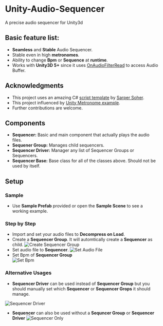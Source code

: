 # Unity-Audio-Sequencer
A precise audio sequencer for Unity3d

## Basic feature list:

 * **Seamless** and **Stable** Audio Sequencer.
 * Stable even in high **metronomes**.
 * Ability to change **Bpm** or **Sequence** at **runtime**.
 * Works with **Unity3D 5+** since it uses [OnAudioFilterRead](http://docs.unity3d.com/ScriptReference/MonoBehaviour.OnAudioFilterRead.html) to access Audio Buffer.

## Acknowledgments

* This project uses an amazing C# [script template](http://www.sarpersoher.com/my-unity-new-c-script-template/) by [Sarper Soher](http://www.sarpersoher.com/).
* This project influenced by [Unity Metronome example](http://docs.unity3d.com/ScriptReference/AudioSettings-dspTime.html).
* Further contributions are welcome.

## Components
* **Sequencer:** Basic and main component that actually plays the audio files.
* **Sequener Group:** Manages child sequencers.
* **Sequencer Driver:** Manager any list of Sequencer Groups or Sequencers.
* **Sequencer Base:** Base class for all of the classes above. Should not be used by itself.


## Setup
### Sample
* Use **Sample Prefab** provided or open the **Sample Scene** to see a working example.
### Step by Step
* Import and set your audio files to **Decompress on Load**.
* Create a **Sequencer Group**. It will automtically create a **Sequencer** as child.
![Create Sequencer Group](http://i.imgur.com/oy6mcFn.png)
* Set audio file to **Sequencer**.
![Set Audio File](http://i.imgur.com/boegcsV.png)
* Set Bpm of **Sequencer Group**  
![Set Bpm](http://i.imgur.com/DRjels2.png)

### Alternative Usages
* **Sequencer Driver** can be used instead of **Sequencer Group** but you should manually set which **Sequencer** or **Sequencer Grops** it should manage.

![Sequencer Driver](http://i.imgur.com/vLhppb2.png)
* **Sequencer** can also be used without a **Sequncer Group** or **Sequencer Driver**
![Sequencer Only](http://i.imgur.com/uxSKPBf.png)
